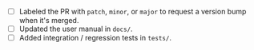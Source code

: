 - [ ] Labeled the PR with `patch`, `minor`, or `major` to request a version bump when it's merged.
- [ ] Updated the user manual in `docs/`.
- [ ] Added integration / regression tests in `tests/`.

